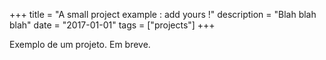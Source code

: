 +++
title = "A small project example : add yours !"
description = "Blah blah blah"
date = "2017-01-01"
tags = ["projects"]
+++

Exemplo de um projeto. Em breve.
